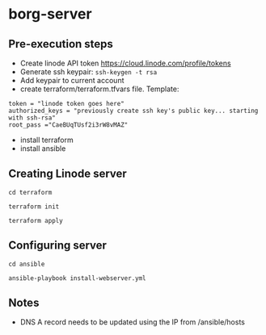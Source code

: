 # borg-server

## Pre-execution steps
* Create linode API token https://cloud.linode.com/profile/tokens 
* Generate ssh keypair: `ssh-keygen -t rsa`
* Add keypair to current account
* create terraform/terraform.tfvars file. Template:
```
token = "linode token goes here"
authorized_keys = "previously create ssh key's public key... starting with ssh-rsa"
root_pass ="CaeBUqTUsf2i3rW8vMAZ"
```
* install terraform
* install ansible

## Creating Linode server
`cd terraform`

`terraform init`

`terraform apply`

## Configuring server
`cd ansible`

`ansible-playbook install-webserver.yml`

## Notes
* DNS A record needs to be updated using the IP from /ansible/hosts
